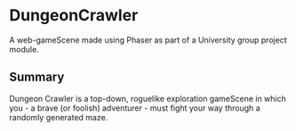# DungeonCrawler
A web-gameScene made using Phaser as part of a University group project module.

## Summary
Dungeon Crawler is a top-down, roguelike exploration gameScene in which you - a brave (or foolish) adventurer - must fight your way through a randomly generated maze.
